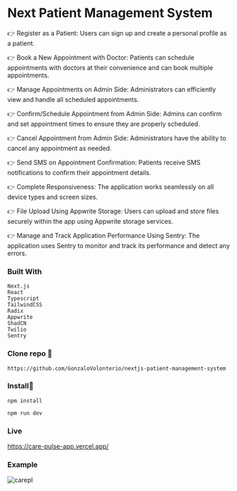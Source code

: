 # Next Patient  Management System


👉 Register as a Patient: Users can sign up and create a personal profile as a patient.

👉 Book a New Appointment with Doctor: Patients can schedule appointments with doctors at their convenience and can book multiple appointments.

👉 Manage Appointments on Admin Side: Administrators can efficiently view and handle all scheduled appointments.

👉 Confirm/Schedule Appointment from Admin Side: Admins can confirm and set appointment times to ensure they are properly scheduled.

👉 Cancel Appointment from Admin Side: Administrators have the ability to cancel any appointment as needed.

👉 Send SMS on Appointment Confirmation: Patients receive SMS notifications to confirm their appointment details.

👉 Complete Responsiveness: The application works seamlessly on all device types and screen sizes.

👉 File Upload Using Appwrite Storage: Users can upload and store files securely within the app using Appwrite storage services.

👉 Manage and Track Application Performance Using Sentry: The application uses Sentry to monitor and track its performance and detect any errors.



### Built With

```
Next.js
React
Typescript
TailwindCSS
Radix
Appwrite
ShadCN
Twilio
Sentry
```

### Clone repo 🔧

```
https://github.com/GonzaloVolonterio/nextjs-patient-management-system
```

### Install🔧

```
npm install

npm run dev
```

### Live

https://care-pulse-app.vercel.app/

### Example

![carepl](https://github.com/user-attachments/assets/d3672408-e5c3-42e3-a2c1-62126388978d)



